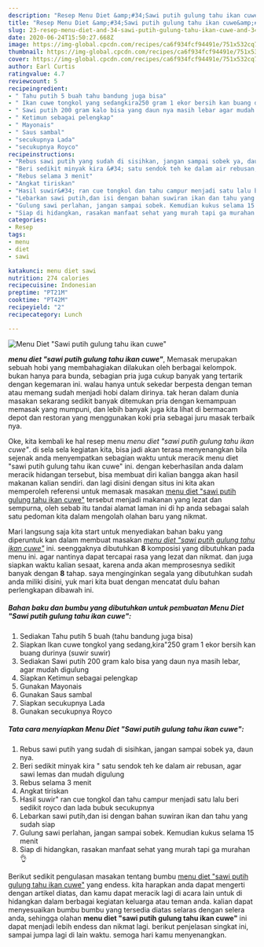 ```yaml
---
description: "Resep Menu Diet &amp;#34;Sawi putih gulung tahu ikan cuwe&amp;#34; yang nikmat"
title: "Resep Menu Diet &amp;#34;Sawi putih gulung tahu ikan cuwe&amp;#34; yang nikmat"
slug: 23-resep-menu-diet-and-34-sawi-putih-gulung-tahu-ikan-cuwe-and-34-yang-nikmat
date: 2020-06-24T15:50:27.668Z
image: https://img-global.cpcdn.com/recipes/ca6f934fcf94491e/751x532cq70/menu-diet-sawi-putih-gulung-tahu-ikan-cuwe-foto-resep-utama.jpg
thumbnail: https://img-global.cpcdn.com/recipes/ca6f934fcf94491e/751x532cq70/menu-diet-sawi-putih-gulung-tahu-ikan-cuwe-foto-resep-utama.jpg
cover: https://img-global.cpcdn.com/recipes/ca6f934fcf94491e/751x532cq70/menu-diet-sawi-putih-gulung-tahu-ikan-cuwe-foto-resep-utama.jpg
author: Earl Curtis
ratingvalue: 4.7
reviewcount: 5
recipeingredient:
- " Tahu putih 5 buah tahu bandung juga bisa"
- " Ikan cuwe tongkol yang sedangkira250 gram 1 ekor bersih kan buang durinya suwir suwir"
- " Sawi putih 200 gram kalo bisa yang daun nya masih lebar agar mudah digulung"
- " Ketimun sebagai pelengkap"
- " Mayonais"
- " Saus sambal"
- "secukupnya Lada"
- "secukupnya Royco"
recipeinstructions:
- "Rebus sawi putih yang sudah di sisihkan, jangan sampai sobek ya, daun nya."
- "Beri sedikit minyak kira &#34; satu sendok teh ke dalam air rebusan, agar sawi lemas dan mudah digulung"
- "Rebus selama 3 menit"
- "Angkat tiriskan"
- "Hasil suwir&#34; ran cue tongkol dan tahu campur menjadi satu lalu beri sedikit royco dan lada bubuk secukupnya"
- "Lebarkan sawi putih,dan isi dengan bahan suwiran ikan dan tahu yang sudah siap"
- "Gulung sawi perlahan, jangan sampai sobek. Kemudian kukus selama 15 menit"
- "Siap di hidangkan, rasakan manfaat sehat yang murah tapi ga murahan 👌"
categories:
- Resep
tags:
- menu
- diet
- sawi

katakunci: menu diet sawi 
nutrition: 274 calories
recipecuisine: Indonesian
preptime: "PT21M"
cooktime: "PT42M"
recipeyield: "2"
recipecategory: Lunch

---
```



![Menu Diet &#34;Sawi putih gulung tahu ikan cuwe&#34;](https://img-global.cpcdn.com/recipes/ca6f934fcf94491e/751x532cq70/menu-diet-sawi-putih-gulung-tahu-ikan-cuwe-foto-resep-utama.jpg)

<b><i>menu diet &#34;sawi putih gulung tahu ikan cuwe&#34;</i></b>, Memasak merupakan sebuah hobi yang membahagiakan dilakukan oleh berbagai kelompok. bukan hanya para bunda, sebagian pria juga cukup banyak yang tertarik dengan kegemaran ini. walau hanya untuk sekedar berpesta dengan teman atau memang sudah menjadi hobi dalam dirinya. tak heran dalam dunia masakan sekarang sedikit banyak ditemukan pria dengan kemampuan memasak yang mumpuni, dan lebih banyak juga kita lihat di bermacam depot dan restoran yang menggunakan koki pria sebagai juru masak terbaik nya.



Oke, kita kembali ke hal resep menu <i>menu diet &#34;sawi putih gulung tahu ikan cuwe&#34;</i>. di sela sela kegiatan kita, bisa jadi akan terasa menyenangkan bila sejenak anda menyempatkan sebagian waktu untuk meracik menu diet &#34;sawi putih gulung tahu ikan cuwe&#34; ini. dengan keberhasilan anda dalam meracik hidangan tersebut, bisa membuat diri kalian bangga akan hasil makanan kalian sendiri. dan lagi disini dengan situs ini kita akan memperoleh referensi untuk memasak masakan <u>menu diet &#34;sawi putih gulung tahu ikan cuwe&#34;</u> tersebut menjadi makanan yang lezat dan sempurna, oleh sebab itu tandai alamat laman ini di hp anda sebagai salah satu pedoman kita dalam mengolah olahan baru yang nikmat.


Mari langsung saja kita start untuk menyediakan bahan baku yang diperuntuk kan dalam membuat masakan <u><i>menu diet &#34;sawi putih gulung tahu ikan cuwe&#34;</i></u> ini. seenggaknya dibutuhkan <b>8</b> komposisi yang dibutuhkan pada menu ini. agar nantinya dapat tercapai rasa yang lezat dan nikmat. dan juga siapkan waktu kalian sesaat, karena anda akan memprosesnya sedikit banyak dengan <b>8</b> tahap. saya menginginkan segala yang dibutuhkan sudah anda miliki disini, yuk mari kita buat dengan mencatat dulu bahan perlengkapan dibawah ini.

<!--inarticleads1-->

##### Bahan baku dan bumbu yang dibutuhkan untuk pembuatan Menu Diet &#34;Sawi putih gulung tahu ikan cuwe&#34;:

1. Sediakan  Tahu putih 5 buah (tahu bandung juga bisa)
1. Siapkan  Ikan cuwe tongkol yang sedang,kira&#34;250 gram 1 ekor bersih kan buang durinya (suwir suwir)
1. Sediakan  Sawi putih 200 gram kalo bisa yang daun nya masih lebar, agar mudah digulung
1. Siapkan  Ketimun sebagai pelengkap
1. Gunakan  Mayonais
1. Gunakan  Saus sambal
1. Siapkan secukupnya Lada
1. Gunakan secukupnya Royco




<!--inarticleads2-->

##### Tata cara menyiapkan Menu Diet &#34;Sawi putih gulung tahu ikan cuwe&#34;:

1. Rebus sawi putih yang sudah di sisihkan, jangan sampai sobek ya, daun nya.
1. Beri sedikit minyak kira &#34; satu sendok teh ke dalam air rebusan, agar sawi lemas dan mudah digulung
1. Rebus selama 3 menit
1. Angkat tiriskan
1. Hasil suwir&#34; ran cue tongkol dan tahu campur menjadi satu lalu beri sedikit royco dan lada bubuk secukupnya
1. Lebarkan sawi putih,dan isi dengan bahan suwiran ikan dan tahu yang sudah siap
1. Gulung sawi perlahan, jangan sampai sobek. Kemudian kukus selama 15 menit
1. Siap di hidangkan, rasakan manfaat sehat yang murah tapi ga murahan 👌




Berikut sedikit pengulasan masakan tentang bumbu <u>menu diet &#34;sawi putih gulung tahu ikan cuwe&#34;</u> yang endess. kita harapkan anda dapat mengerti dengan artikel diatas, dan kamu dapat meracik lagi di acara lain untuk di hidangkan dalam berbagai kegiatan keluarga atau teman anda. kalian dapat menyesuaikan bumbu bumbu yang tersedia diatas selaras dengan selera anda, sehingga olahan <b>menu diet &#34;sawi putih gulung tahu ikan cuwe&#34;</b> ini dapat menjadi lebih endess dan nikmat lagi. berikut penjelasan singkat ini, sampai jumpa lagi di lain waktu. semoga hari kamu menyenangkan.
